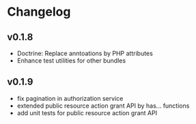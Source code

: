 # Changelog

## v0.1.8

* Doctrine: Replace anntoations by PHP attributes
* Enhance test utilities for other bundles

## v0.1.9

* fix pagination in authorization service
* extended public resource action grant API by has... functions
* add unit tests for public resource action grant API